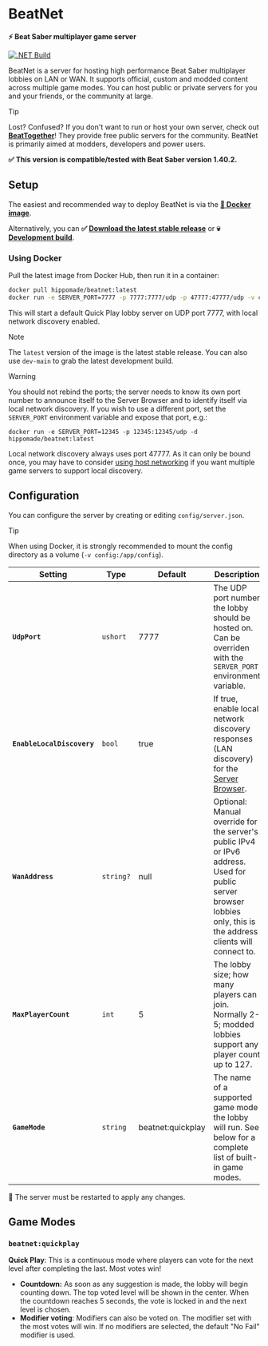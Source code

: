 # BeatNet
**⚡ Beat Saber multiplayer game server**

[![.NET Build](https://github.com/roydejong/BeatNet/actions/workflows/dotnet.yml/badge.svg?branch=main&event=push)](https://github.com/roydejong/BeatNet/actions/workflows/dotnet.yml)

BeatNet is a server for hosting high performance Beat Saber multiplayer lobbies on LAN or WAN. It supports official, custom and modded content across multiple game modes. You can host public or private servers for you and your friends, or the community at large.

> [!TIP]
> Lost? Confused? If you don't want to run or host your own server, check out **[BeatTogether](https://discord.com/invite/gezGrFG4tz)**! They provide free public servers for the community. BeatNet is primarily aimed at modders, developers and power users.

**✅ This version is compatible/tested with Beat Saber version 1.40.2.**

## Setup
The easiest and recommended way to deploy BeatNet is via the **[🐳 Docker image](https://hub.docker.com/repository/docker/hippomade/beatnet)**.

Alternatively, you can **✅ [Download the latest stable release](https://github.com/roydejong/BeatNet/releases/latest)** or **💀 [Development build](https://github.com/roydejong/BeatNet/actions/workflows/dotnet.yml?query=event%3Apush+is%3Asuccess+branch%3Amain)**.

### Using Docker
Pull the latest image from Docker Hub, then run it in a container:

```bash
docker pull hippomade/beatnet:latest
docker run -e SERVER_PORT=7777 -p 7777:7777/udp -p 47777:47777/udp -v config:/app/config -d hippomade/beatnet:latest
```

This will start a default Quick Play lobby server on UDP port 7777, with local network discovery enabled.

> [!NOTE] 
> The `latest` version of the image is the latest stable release. You can also use `dev-main` to grab the latest development build.
 
> [!WARNING]   
> You should not rebind the ports; the server needs to know its own port number to announce itself to the Server Browser and to identify itself via local network discovery.
> If you wish to use a different port, set the `SERVER_PORT` environment variable and expose that port, e.g.:
> ```
> docker run -e SERVER_PORT=12345 -p 12345:12345/udp -d hippomade/beatnet:latest
> ```
> Local network discovery always uses port 47777. As it can only be bound once, you may have to consider [using host networking](https://docs.docker.com/engine/network/drivers/host/) if you want multiple game servers to support local discovery.

## Configuration
You can configure the server by creating or editing `config/server.json`.

> [!TIP] 
> When using Docker, it is strongly recommended to mount the config directory as a volume (`-v config:/app/config`).

| Setting | Type | Default | Description |
| ------- | ------- | ------- | ----------- |
| **`UdpPort`** | `ushort` | 7777 | The UDP port number the lobby should be hosted on. Can be overriden with the `SERVER_PORT` environment variable. |
| **`EnableLocalDiscovery`** | `bool` | true | If true, enable local network discovery responses (LAN discovery) for the [Server Browser](https://github.com/roydejong/BeatSaberServerBrowser). |
| **`WanAddress`** | `string?` | null | Optional: Manual override for the server's public IPv4 or IPv6 address. Used for public server browser lobbies only, this is the address clients will connect to. |
| **`MaxPlayerCount`** | `int` | 5 | The lobby size; how many players can join. Normally 2-5; modded lobbies support any player count up to 127.  |
| **`GameMode`** | `string` | beatnet:quickplay | The name of a supported game mode the lobby will run. See below for a complete list of built-in game modes. |

 🔁 The server must be restarted to apply any changes.

 ## Game Modes

 ### `beatnet:quickplay`
 **Quick Play**: This is a continuous mode where players can vote for the next level after completing the last. Most votes win!

- **Countdown:** As soon as any suggestion is made, the lobby will begin counting down. The top voted level will be shown in the center. When the countdown reaches 5 seconds, the vote is locked in and the next level is chosen.
- **Modifier voting**: Modifiers can also be voted on. The modifier set with the most votes will win. If no modifiers are selected, the default "No Fail" modifier is used.
